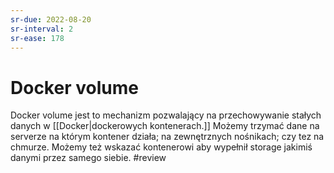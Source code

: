 ```yaml
---
sr-due: 2022-08-20
sr-interval: 2
sr-ease: 178
---
```


# Docker volume
Docker volume jest to mechanizm pozwalający na przechowywanie stałych danych w [[Docker|dockerowych kontenerach.]] Możemy trzymać dane na serverze na którym kontener działa; na zewnętrznych nośnikach; czy tez na chmurze. Możemy też wskazać kontenerowi aby wypełnił storage jakimiś danymi przez samego siebie. 
#review